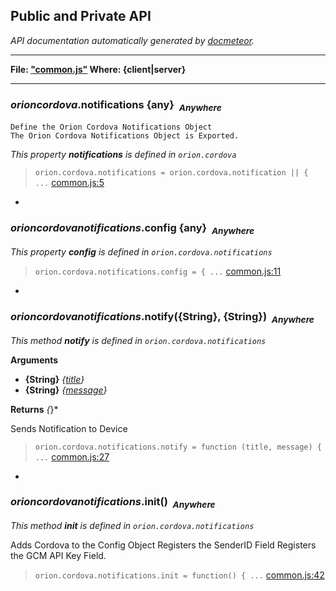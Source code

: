 ## Public and Private API ##

_API documentation automatically generated by [docmeteor](https://github.com/raix/docmeteor)._

***

__File: ["common.js"](common.js) Where: {client|server}__

***

### <a name="orion.cordova.notifications"></a>*orioncordova*.notifications {any}&nbsp;&nbsp;<sub><i>Anywhere</i></sub> ###

```
Define the Orion Cordova Notifications Object
The Orion Cordova Notifications Object is Exported.
```
*This property __notifications__ is defined in `orion.cordova`*


> ```orion.cordova.notifications = orion.cordova.notification || { ...``` [common.js:5](common.js#L5)


-

### <a name="orion.cordova.notifications.config"></a>*orioncordovanotifications*.config {any}&nbsp;&nbsp;<sub><i>Anywhere</i></sub> ###

*This property __config__ is defined in `orion.cordova.notifications`*


> ```orion.cordova.notifications.config = { ...``` [common.js:11](common.js#L11)


-

### <a name="orion.cordova.notifications.notify"></a>*orioncordovanotifications*.notify({String}, {String})&nbsp;&nbsp;<sub><i>Anywhere</i></sub> ###

*This method __notify__ is defined in `orion.cordova.notifications`*

__Arguments__

* __{String}__ *{[title](#title)}*  
* __{String}__ *{[message](#message)}*  

__Returns__  *{*}*


Sends Notification to Device

> ```orion.cordova.notifications.notify = function (title, message) { ...``` [common.js:27](common.js#L27)


-

### <a name="orion.cordova.notifications.init"></a>*orioncordovanotifications*.init()&nbsp;&nbsp;<sub><i>Anywhere</i></sub> ###

*This method __init__ is defined in `orion.cordova.notifications`*


Adds Cordova to the Config Object
Registers the SenderID Field
Registers the GCM API Key Field.

> ```orion.cordova.notifications.init = function() { ...``` [common.js:42](common.js#L42)


